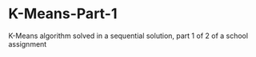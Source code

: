 # K-Means-Part-1
K-Means algorithm solved in a sequential solution, part 1 of 2 of a school assignment
